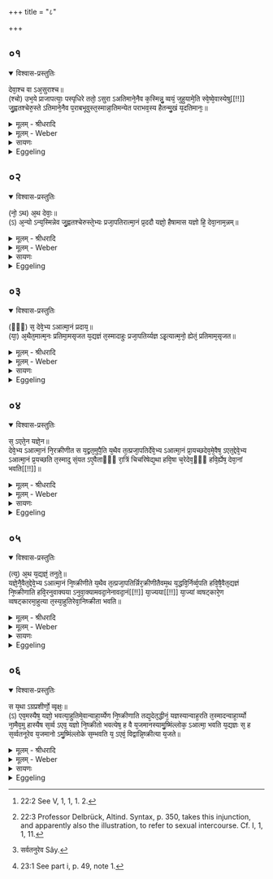 +++
title = "८"

+++


## ०१


<details open><summary>विश्वास-प्रस्तुतिः</summary>

देवा᳘श्च वा ऽअ᳘सुराश्च॥  
(श्चो) उभ᳘ये प्राजापत्याः᳘ पस्पृधिरे ततो᳘ ऽसुरा ऽअतिमाने᳘नैव क᳘स्मिन्नु᳘ व्वयं᳘ जुहुयामे᳘ति स्वे᳘ष्वे᳘वास्येषु[[!!]] जु᳘ह्वतश्चेरु᳘स्ते ऽतिमाने᳘नैव प᳘राबभूवुस्त᳘स्मान्ना᳘तिमन्येत पराभव᳘स्य हैतन्मु᳘खं य᳘दतिमानः᳘॥
</details>

<details><summary>मूलम् - श्रीधरादि</summary>

देवा᳘श्च वा ऽअ᳘सुराश्च॥  
(श्चो) उभ᳘ये प्राजापत्याः᳘ पस्पृधिरे ततो᳘ ऽसुरा ऽअतिमाने᳘नैव क᳘स्मिन्नु᳘ व्वयं᳘ जुहुयामे᳘ति स्वे᳘ष्वे᳘वास्येषु[[!!]] जु᳘ह्वतश्चेरु᳘स्ते ऽतिमाने᳘नैव प᳘राबभूवुस्त᳘स्मान्ना᳘तिमन्येत पराभव᳘स्य हैतन्मु᳘खं य᳘दतिमानः᳘॥
</details>

<details><summary>मूलम् - Weber</summary>

देवा᳘श्च वा अ᳘सुराश्च॥  
उभ᳘ये प्राजापत्याः᳘ पस्पृधिरे ततो᳘ऽसुरा अतिमाने᳘नैव क᳘स्मिन्नु᳘ वयं᳘ जुहुयामे᳘ति स्वे᳘ष्वेॗवाॗस्येषु जु᳘ह्वतश्चेरुॗस्तेऽतिमाने᳘नैव प᳘राबभूवुस्त᳘स्मान्ना᳘तिमन्येत पराभव᳘स्य हैतन्मु᳘खं य᳘दतिमानः᳟॥
</details>

<details><summary>सायणः</summary>

…
</details>

<details><summary>Eggeling</summary>

1. Now, the gods and the Asuras, both of them sprung from Prajāpati, once strove together. Then the Asuras, even through arrogance, thinking, 'Unto whom, forsooth, should we make offering?' went on offering into their own mouths. They came to naught, even through arrogance: wherefore let no one be arrogant, for verily arrogance is the cause of ruin [^egg_120].

[^egg_120]: 22:2 See V, 1, 1, 1. 2.
</details>


## ०२


<details open><summary>विश्वास-प्रस्तुतिः</summary>

(नो᳘ ऽथ) अ᳘थ देवाः᳘॥  
(ऽ) अ᳘न्यो ऽन्य᳘स्मिन्नेव जु᳘ह्वतश्चेरुस्ते᳘भ्यः प्रजा᳘पतिरात्मा᳘नं प्र᳘ददौ यज्ञो᳘ हैषामास यज्ञो हि᳘ देवा᳘नाम᳘न्नम्॥
</details>

<details><summary>मूलम् - श्रीधरादि</summary>

(नो᳘ ऽथ) अ᳘थ देवाः᳘॥  
(ऽ) अ᳘न्यो ऽन्य᳘स्मिन्नेव जु᳘ह्वतश्चेरुस्ते᳘भ्यः प्रजा᳘पतिरात्मा᳘नं प्र᳘ददौ यज्ञो᳘ हैषामास यज्ञो हि᳘ देवा᳘नाम᳘न्नम्॥
</details>

<details><summary>मूलम् - Weber</summary>

अ᳘थ देवाः᳟॥  
अॗन्योऽन्य᳘स्मिन्नेव जु᳘ह्वतश्चेरुस्ते᳘भ्यः प्रजा᳘पतिरात्मा᳘नम् प्र᳘ददौ यज्ञो᳘ हैषामास यज्ञो हि देवा᳘नाम᳘न्नं॥
</details>

<details><summary>सायणः</summary>

…
</details>

<details><summary>Eggeling</summary>

2. But the gods went on offering unto one another. Prajāpati gave himself up to them, and the sacrifice became theirs; for, indeed, the sacrifice is the food of the gods.
</details>


## ०३


<details open><summary>विश्वास-प्रस्तुतिः</summary>

(ᳫँ᳭) स᳘ देवे᳘भ्य ऽआत्मा᳘नं प्रदाय᳘॥  
(या᳘) अ᳘थैत᳘मात्म᳘नः प्रतिमा᳘मसृजत य᳘द्यज्ञं त᳘स्मादाहुः प्रजा᳘पतिर्य्यज्ञ ऽइ᳘त्यात्म᳘नो᳘ ह्येतं᳘ प्रतिमाम᳘सृजत॥
</details>

<details><summary>मूलम् - श्रीधरादि</summary>

(ᳫँ᳭) स᳘ देवे᳘भ्य ऽआत्मा᳘नं प्रदाय᳘॥  
(या᳘) अ᳘थैत᳘मात्म᳘नः प्रतिमा᳘मसृजत य᳘द्यज्ञं त᳘स्मादाहुः प्रजा᳘पतिर्य्यज्ञ ऽइ᳘त्यात्म᳘नो᳘ ह्येतं᳘ प्रतिमाम᳘सृजत॥
</details>

<details><summary>मूलम् - Weber</summary>

स᳘ देवे᳘भ्य आत्मा᳘नम् प्रदाय॥  
अ᳘थैत᳘मात्म᳘नः प्रतिमा᳘मसृजत य᳘द्यज्ञं त᳘स्मादाहुः प्रजा᳘पतिर्यज्ञ इ᳘त्यात्म᳘नोॗ ह्येत᳘म् प्रतिमाम᳘सृजत॥
</details>

<details><summary>सायणः</summary>

…
</details>

<details><summary>Eggeling</summary>

3. Having given himself up to the gods, he created that counterpart of himself, to wit, the sacrifice: whence people say, 'The sacrifice is Prajāpati;' for he created it as a counterpart of himself.
</details>


## ०४


<details open><summary>विश्वास-प्रस्तुतिः</summary>

स᳘ ऽएते᳘न यज्ञे᳘न॥  
देवे᳘भ्य ऽआत्मा᳘नं नि᳘रक्रीणीत स य᳘द्व्रत᳘मुपै᳘ति य᳘थैव त᳘त्प्रजा᳘पतिर्देवे᳘भ्य ऽआत्मा᳘नं प्रा᳘यच्छदेव᳘मे᳘वैष᳘ ऽएत᳘द्देवे᳘भ्य ऽआत्मा᳘नं प्र᳘यच्छति त᳘स्मादु सं᳘यत ऽए᳘वैताᳫँ᳭ रा᳘त्रिं चिचरिषेद्य᳘था हवि᳘षा च᳘रेदेव᳘ᳫँ᳘ हवि᳘र्ह्येष᳘ देवा᳘नां भवति[[!!]]॥
</details>

<details><summary>मूलम् - श्रीधरादि</summary>

स᳘ ऽएते᳘न यज्ञे᳘न॥  
देवे᳘भ्य ऽआत्मा᳘नं नि᳘रक्रीणीत स य᳘द्व्रत᳘मुपै᳘ति य᳘थैव त᳘त्प्रजा᳘पतिर्देवे᳘भ्य ऽआत्मा᳘नं प्रा᳘यच्छदेव᳘मे᳘वैष᳘ ऽएत᳘द्देवे᳘भ्य ऽआत्मा᳘नं प्र᳘यच्छति त᳘स्मादु सं᳘यत ऽए᳘वैताᳫँ᳭ रा᳘त्रिं चिचरिषेद्य᳘था हवि᳘षा च᳘रेदेव᳘ᳫँ᳘ हवि᳘र्ह्येष᳘ देवा᳘नां भवति[[!!]]॥
</details>

<details><summary>मूलम् - Weber</summary>

स᳘ एते᳘न यज्ञे᳘न॥  
देवे᳘भ्य आत्मा᳘नं नि᳘रक्रीणीत स य᳘द्व्रत᳘मुपै᳘ति य᳘थैव त᳘त्प्रजा᳘पतिर्देवे᳘भ्य आत्मा᳘नम् प्रा᳘यछदेव᳘मेॗवैष᳘ एत᳘द्देवे᳘भ्य आत्मा᳘नम् प्र᳘यछति त᳘स्मादु सं᳘यत एॗवैतां रा᳘त्रिं चिचरिषेद्य᳘था हवि᳘षा च᳘रेदेव᳘ᳫं᳘ हविॗर्ह्येष᳘ देवा᳘नाम् भ᳘वति॥
</details>

<details><summary>सायणः</summary>

…
</details>

<details><summary>Eggeling</summary>

4. By this (Full and New-moon) sacrifice he redeemed himself from the gods. Now when he (the Sacrificer) enters on the fast, he thereby gives himself up to the gods, even as Prajāpati thereby gave himself up to the gods. Let him therefore endeavour to pass that night (with his mind) completely restrained [^egg_121], in the same way as he would

[^egg_121]: 22:3 Professor Delbrück, Altind. Syntax, p. 350, takes this injunction, and apparently also the illustration, to refer to sexual intercourse. Cf. I, 1, 1, 11.

proceed with (material for) an oblation, for he becomes an oblation to the gods.
</details>


## ०५


<details open><summary>विश्वास-प्रस्तुतिः</summary>

(त्य᳘) अ᳘थ य᳘द्यज्ञं᳘ तनुते᳘॥  
यज्ञे᳘नै᳘वैत᳘द्देवे᳘भ्य ऽआत्मा᳘नं नि᳘ष्क्रीणीते य᳘थैव त᳘त्प्रजा᳘पतिर्न्निर᳘क्रीणीतैवम᳘थ य᳘द्धवि᳘र्निर्व्व᳘पति हवि᳘षै᳘वैत᳘द्यज्ञं नि᳘ष्क्रीणाति हवि᳘रनुवाक्यया ऽनुवा᳘क्यामवदा᳘नेनावदा᳘नं[[!!]] या᳘ज्यया[[!!]] या᳘ज्यां व्वषट्कारे᳘ण व्वषट्कारमा᳘हुत्या त᳘स्या᳘हुतिरेवा᳘निष्क्रीता भवति॥
</details>

<details><summary>मूलम् - श्रीधरादि</summary>

(त्य᳘) अ᳘थ य᳘द्यज्ञं᳘ तनुते᳘॥  
यज्ञे᳘नै᳘वैत᳘द्देवे᳘भ्य ऽआत्मा᳘नं नि᳘ष्क्रीणीते य᳘थैव त᳘त्प्रजा᳘पतिर्न्निर᳘क्रीणीतैवम᳘थ य᳘द्धवि᳘र्निर्व्व᳘पति हवि᳘षै᳘वैत᳘द्यज्ञं नि᳘ष्क्रीणाति हवि᳘रनुवाक्यया ऽनुवा᳘क्यामवदा᳘नेनावदा᳘नं[[!!]] या᳘ज्यया[[!!]] या᳘ज्यां व्वषट्कारे᳘ण व्वषट्कारमा᳘हुत्या त᳘स्या᳘हुतिरेवा᳘निष्क्रीता भवति॥
</details>

<details><summary>मूलम् - Weber</summary>

अ᳘थ य᳘द्यज्ञं᳘ तनुते᳟॥  
यज्ञे᳘नैॗवैत᳘द्देवे᳘भ्य आत्मा᳘नं नि᳘ष्क्रीणीते य᳘थैव त᳘त्प्रजा᳘पतिर्निर᳘क्रीणीतैवम᳘थ य᳘द्धवि᳘र्निर्व᳘पति हवि᳘षैॗवैत᳘द्यज्ञं नि᳘ष्क्रीणाति हवि᳘रनुवाक्य᳘यानुवाॗक्यामवदा᳘नेनावदा᳘नं याज्य᳘या याॗज्यां वषट्कारे᳘ण वषट्कारमा᳘हुत्या तस्या᳘हुतिरेवा᳘निष्क्रीता भवति॥
</details>

<details><summary>सायणः</summary>

…
</details>

<details><summary>Eggeling</summary>

5. And when (on the following day) he performs the sacrifice, then he redeems himself by sacrifice from the gods, even as Prajāpati thereby redeemed himself: when he takes out the material for (the chief) sacrificial dish, he redeems the sacrifice by the material for the sacrificial dish; the sacrificial dish (he redeems) by the invitatory formula, the invitatory formula by the portion cut (from the sacrificial dish), the portion by the offering-formula, the offering--formula by the Vashaṭ-call, and the Vashaṭ-call by the oblation. His oblation itself is still unredeemed,--
</details>


## ०६


<details open><summary>विश्वास-प्रस्तुतिः</summary>

स य᳘था ऽग्रप्रशीर्णो᳘ व्वृक्षः᳘॥  
(ऽ) एव᳘मस्यैष᳘ यज्ञो᳘ भवत्या᳘हुतिमे᳘वान्वाहा᳘र्य्येण नि᳘ष्क्रीणाति तद्य᳘देत᳘द्धीनं᳘ यज्ञस्यान्वाह᳘रति त᳘स्मादन्वाहा᳘र्य्यो ना᳘मैव᳘मु हास्यैष स᳘र्व्व ऽएव᳘ यज्ञो नि᳘ष्क्रीतो भवत्येष᳘ ह वै य᳘जमानस्यामु᳘ष्मिंल्लोक᳘ ऽआत्मा᳘ भवति य᳘द्यज्ञः स᳘ ह स᳘र्व्वतनूरेव य᳘जमानो ऽमु᳘ष्मिंल्लोके स᳘म्भवति य᳘ ऽएवं᳘ विद्वान्नि᳘ष्क्रीत्या य᳘जते॥
</details>

<details><summary>मूलम् - श्रीधरादि</summary>

स य᳘था ऽग्रप्रशीर्णो᳘ व्वृक्षः᳘॥  
(ऽ) एव᳘मस्यैष᳘ यज्ञो᳘ भवत्या᳘हुतिमे᳘वान्वाहा᳘र्य्येण नि᳘ष्क्रीणाति तद्य᳘देत᳘द्धीनं᳘ यज्ञस्यान्वाह᳘रति त᳘स्मादन्वाहा᳘र्य्यो ना᳘मैव᳘मु हास्यैष स᳘र्व्व ऽएव᳘ यज्ञो नि᳘ष्क्रीतो भवत्येष᳘ ह वै य᳘जमानस्यामु᳘ष्मिंल्लोक᳘ ऽआत्मा᳘ भवति य᳘द्यज्ञः स᳘ ह स᳘र्व्वतनूरेव य᳘जमानो ऽमु᳘ष्मिंल्लोके स᳘म्भवति य᳘ ऽएवं᳘ विद्वान्नि᳘ष्क्रीत्या य᳘जते॥
</details>

<details><summary>मूलम् - Weber</summary>

स य᳘थाग्रप्रशीर्णो᳘ वृक्षः᳟॥  
एव᳘मस्यैष᳘ यज्ञो᳘ भवत्या᳘हुतिमेॗवान्वाहा᳘र्येण नि᳘ष्क्रीणाति तद्य᳘देत᳘द्धीनं᳘ यज्ञस्यान्वाह᳘रति त᳘स्मादन्वाहा᳘र्यो ना᳘मैव᳘मु हास्यैष स᳘र्व एव᳘ यज्ञो नि᳘ष्क्रीतो भवत्येष᳘ ह वै य᳘जमानस्यामु᳘ष्मिंलोक᳘ आत्मा᳘ भवति य᳘द्यज्ञ स᳘ ह स᳘र्वतनूरेव [^wbr_1] य᳘जमानोऽमु᳘ष्मिंलोके स᳘म्भवति य᳘ एवं᳘ विद्वान्नि᳘ष्क्रीत्या य᳘जते॥  

[^wbr_1]: सर्वतनुरेव Sây.
</details>

<details><summary>सायणः</summary>

…
</details>

<details><summary>Eggeling</summary>

6. And that sacrifice of his is like a tree with its top broken off. He redeems the oblation by the Anvāhārya (mess of rice) [^egg_122]; and because he thereby supplies (anv-ā-harati) what is wanting in the sacrifice, therefore it is called Anvāhārya. Thus, then, that entire sacrifice of his comes to be redeemed; and that sacrifice becomes the Sacrificer's self in yonder world. And, verily, the Sacrificer who, knowing this, performs that (offering of) redemption comes into existence in yonder world with a complete body.

[^egg_122]: 23:1 See part i, p. 49, note 1.
</details>

